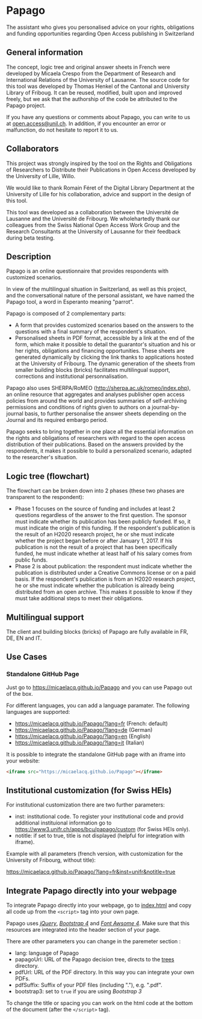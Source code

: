 # Papago
The assistant who gives you personalised advice on your rights, obligations and funding opportunities regarding Open Access publishing in Switzerland

## General information
The concept, logic tree and original answer sheets in French were developed by Micaela Crespo from the Department of Research and International Relations of the University of Lausanne.
The source code for this tool was developed by Thomas Henkel of the Cantonal and University Library of Friboug. It can be reused, modified, built upon and improved freely, but we ask that the authorship of the code be attributed to the Papago project.

If you have any questions or comments about Papago, you can write to us at open.access@unil.ch. In addition, if you encounter an error or malfunction, do not hesitate to report it to us.

## Collaborators
This project was strongly inspired by the tool on the Rights and Obligations of Researchers to Distribute their Publications in Open Access developed by the University of Lille, Willo.

We would like to thank Romain Féret of the Digital Library Department at the University of Lille for his collaboration, advice and support in the design of this tool.

This tool was developed as a collaboration between the Université de Lausanne and the Université de Fribourg. We wholehartedly thank our colleagues from the Swiss National Open Access Work Group and the Research Consultants at the University of Lausanne for their feedback during beta testing.

## Description
Papago is an online questionnaire that provides respondents with customized scenarios.

In view of the multilingual situation in Switzerland, as well as this project, and the conversational nature of the personal assistant, we have named the Papago tool, a word in Esperanto meaning "parrot".  

Papago is composed of 2 complementary parts:

- A form that provides customized scenarios based on the answers to the questions with a final summary of the respondent's situation.
- Personalised sheets in PDF format, accessible by a link at the end of the form, which make it possible to detail the guarantor's situation and his or her rights, obligations and financing opportunities. These sheets are generated dynamically by clicking the link thanks to applications hosted at the University of Fribourg. The dynamic generation of the sheets from smaller building blocks (bricks) facilitates multilingual support, corrections and institutional personnalisation.

Papago also uses SHERPA/RoMEO (http://sherpa.ac.uk/romeo/index.php), an online resource that aggregates and analyses publisher open access policies from around the world and provides summaries of self-archiving permissions and conditions of rights given to authors on a journal-by-journal basis, to further personalise the answer sheets depending on the Journal and its required embargo period.

Papago seeks to bring together in one place all the essential information on the rights and obligations of researchers with regard to the open access distribution of their publications. Based on the answers provided by the respondents, it makes it possible to build a personalized scenario, adapted to the researcher's situation.

## Logic tree (flowchart)
The flowchart can be broken down into 2 phases (these two phases are transparent to the respondent):

- Phase 1 focuses on the source of funding and includes at least 2 questions regardless of the answer to the first question. The sponsor must indicate whether its publication has been publicly funded. If so, it must indicate the origin of this funding. If the respondent's publication is the result of an H2020 research project, he or she must indicate whether the project began before or after January 1, 2017. If his publication is not the result of a project that has been specifically funded, he must indicate whether at least half of his salary comes from public funds.
- Phase 2 is about publication: the respondent must indicate whether the publication is distributed under a Creative Commons license or on a paid basis. If the respondent's publication is from an H2020 research project, he or she must indicate whether the publication is already being distributed from an open archive. This makes it possible to know if they must take additional steps to meet their obligations.

## Multilingual support
The client and building blocks (bricks) of Papago are fully available in FR, DE, EN and IT.

## Use Cases
### Standalone GitHub Page
Just go to https://micaelacq.github.io/Papago and you can use Papago out of the box.

For different languages, you can add a language paramater. The following languages are supported:
- https://micaelacq.github.io/Papago/?lang=fr (French: default)
- https://micaelacq.github.io/Papago/?lang=de (German)
- https://micaelacq.github.io/Papago/?lang=en (English)
- https://micaelacq.github.io/Papago/?lang=it (Italian)

It is possible to integrate the standalone GitHub page with an iframe into your website:
```html
<iframe src="https://micaelacq.github.io/Papago"></iframe>
```
## Institutional customization (for Swiss HEIs)
For institutional customization there are two further parameters:
- inst: institutional code. To register your institutional code and provid additional instituional information go to https://www3.unifr.ch/apps/bcu/papago/custom (for Swiss HEIs only).
- notitle: if set to true, title is not displayed (helpful for integration with iframe).

Example with all parameters (french version, with customization for the University of Fribourg, without title):

https://micaelacq.github.io/Papago/?lang=fr&inst=unifr&notitle=true

## Integrate Papago directly into your webpage
To integrate Papago directly into your webpage, go to [index.html](index.html) and copy all code up from the `<script>` tag into your own page.

Papago uses [_jQuery_](https://jquery.com/), [_Bootstrap 4_](https://getbootstrap.com/) and [_Font Awsome 4_](https://fontawesome.com/v4.7.0/). Make sure that this resources are integrated into the header section of your page.

There are other parameters you can change in the paremeter section :
- lang: language of Papago
- papagoUrl: URL of the Papago decision tree, directs to the [trees](trees) directory.
- pdfUrl: URL of the PDF directory. In this way you can integrate your own PDFs.
- pdfSuffix: Suffix of your PDF files (including "."), e.g. ".pdf".
- bootstrap3: set to `true` if you are using _Bootstrap 3_

To change the title or spacing you can work on the html code at the bottom of the document (after the `</script>` tag).
